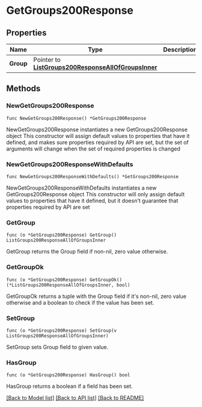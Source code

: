 # GetGroups200Response

## Properties

Name | Type | Description | Notes
------------ | ------------- | ------------- | -------------
**Group** | Pointer to [**ListGroups200ResponseAllOfGroupsInner**](ListGroups200ResponseAllOfGroupsInner.md) |  | [optional] 

## Methods

### NewGetGroups200Response

`func NewGetGroups200Response() *GetGroups200Response`

NewGetGroups200Response instantiates a new GetGroups200Response object
This constructor will assign default values to properties that have it defined,
and makes sure properties required by API are set, but the set of arguments
will change when the set of required properties is changed

### NewGetGroups200ResponseWithDefaults

`func NewGetGroups200ResponseWithDefaults() *GetGroups200Response`

NewGetGroups200ResponseWithDefaults instantiates a new GetGroups200Response object
This constructor will only assign default values to properties that have it defined,
but it doesn't guarantee that properties required by API are set

### GetGroup

`func (o *GetGroups200Response) GetGroup() ListGroups200ResponseAllOfGroupsInner`

GetGroup returns the Group field if non-nil, zero value otherwise.

### GetGroupOk

`func (o *GetGroups200Response) GetGroupOk() (*ListGroups200ResponseAllOfGroupsInner, bool)`

GetGroupOk returns a tuple with the Group field if it's non-nil, zero value otherwise
and a boolean to check if the value has been set.

### SetGroup

`func (o *GetGroups200Response) SetGroup(v ListGroups200ResponseAllOfGroupsInner)`

SetGroup sets Group field to given value.

### HasGroup

`func (o *GetGroups200Response) HasGroup() bool`

HasGroup returns a boolean if a field has been set.


[[Back to Model list]](../README.md#documentation-for-models) [[Back to API list]](../README.md#documentation-for-api-endpoints) [[Back to README]](../README.md)



